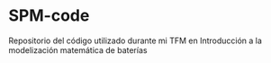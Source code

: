 # SPM-code
Repositorio del código utilizado durante mi TFM en Introducción a la modelización matemática de baterías
